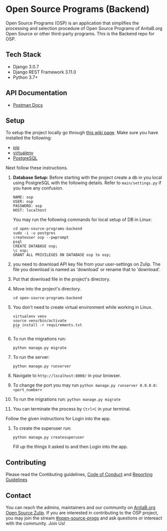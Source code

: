 # Open Source Programs (Backend)
Open Source Programs (OSP) is an application that simplifies the processing and selection procedure of Open Source Programs of AnitaB.org Open Source or other third-party programs. This is the Backend repo for OSP.

## Tech Stack
- Django 3.0.7
- Django REST Framework 3.11.0
- Python 3.7+

## API Documentation
- [Postman Docs](https://documenter.getpostman.com/view/11324046/Szzoaw1q?version=latest)

## Setup 
To setup the project locally go through [this wiki page](https://github.com/anitab-org/open-source-programs-web/wiki/Fork,-Clone,-Remote-and-Pull-Request).
Make sure you have installed the following:
* [pip](https://pip.pypa.io/en/stable/installing/)
* [virtualenv](https://pypi.org/project/virtualenv/)
* [PostgreSQL](https://www.postgresql.org/docs/9.5/install-procedure.html)

Next follow these instructions.

1. **Database Setup:** Before starting with the project create a db in you local using PostgreSQL with the following details. Refer to `main/settings.py` if you have any confusion.

    ```
    NAME: osp
    USER: osp
    PASSWORD: osp
    HOST: localhost
    ``` 
    You may run the following commands for local setup of DB in Linux:

    ```
    cd open-source-programs-backend
    sudo -i -u postgres
    createuser osp --pwprompt
    psql
    CREATE DATABASE osp;
    \c osp;
    GRANT ALL PRIVILEGES ON DATABASE osp to osp;
    ```
2. you need to download API key file from your user-settings on Zulip. The file you download is named as 'download' or rename that to 'download'.
3. Put that download file in the project's directory.

4. Move into the project's directory.

    ```
    cd open-source-programs-backend
    ````
5. You don't need to create virtual environment while working in Linux.
    `````
    virtualenv venv
    source venv/bin/activate
    pip install -r requirements.txt
    ````
6. To run the migrations run: 
   ````
   python manage.py migrate
   ````
7. To run the server:
    ```
    python manage.py runserver
    ```
8. Navigate to `http://localhost:8000/` in your browser.
9. To change the port you may run `python manage.py runserver 0.0.0.0:<port_number>`
10. To run the migrations run: `python manage.py migrate`
11. You can terminate the process by `Ctrl+C` in your terminal.

Follow the given instructions for Login into the app.

1. To create the superuser run:
   ```
   python manage.py createsuperuser
   ````
   Fill up the things it asked to and then Login into the app.

## Contributing
Please read the Contibuting guidelines, [Code of Conduct](https://github.com/anitab-org/open-source-programs-backend/blob/develop/CODE_OF_CONDUCT.md) and [Reporting Guidelines](https://github.com/anitab-org/open-source-programs-backend/blob/develop/REPORTING_GUIDELINES.md)

## Contact
You can reach the admins, maintainers and our community on [AnitaB.org Open Source Zulip](https://anitab-org.zulipchat.com/). If you are interested in contributing to the OSP project, you may join the stream [#open-source-progs](https://anitab-org.zulipchat.com/#narrow/stream/237907-open-source-progs) and ask questions or intereact with the community. Join Us!
